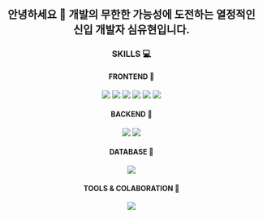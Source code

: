 <div align="center">

## 안녕하세요 👋 개발의 무한한 가능성에 도전하는 열정적인 신입 개발자 심유현입니다.

<!--
**syooh/syooh** is a ✨ _special_ ✨ repository because its `README.md` (this file) appears on your GitHub profile.

Here are some ideas to get you started:

- 🔭 I’m currently working on ...
- 🌱 I’m currently learning ...
- 👯 I’m looking to collaborate on ...
- 🤔 I’m looking for help with ...
- 💬 Ask me about ...
- 📫 How to reach me: ...
- 😄 Pronouns: ...
- ⚡ Fun fact: ...
-->

### SKILLS 💻

#### FRONTEND 🎨
<img src="https://img.shields.io/badge/html5-E34F26?style=flat-square&logo=html5&logoColor=white"/> <img src="https://img.shields.io/badge/css-663399?style=flat-square&logo=css&logoColor=white"/> <img src="https://img.shields.io/badge/javascript-F7DF1E?style=flat-square&logo=javascript&logoColor=white"/> <img src="https://img.shields.io/badge/react-61DAFB?style=flat-square&logo=react&logoColor=white"/> <img src="https://img.shields.io/badge/typescript-3178C6?style=flat-square&logo=typescript&logoColor=white"/> <img src="https://img.shields.io/badge/bootstrap-7952B3?style=flat-square&logo=bootstrap&logoColor=white"/>


#### BACKEND 🔧
<img src="https://img.shields.io/badge/python-3776AB?style=flat-square&logo=python&logoColor=white"/> <img src="https://img.shields.io/badge/django-092E20?style=flat-square&logo=django&logoColor=white"/>


#### DATABASE 💾
<img src="https://img.shields.io/badge/mysql-4479A1?style=flat-square&logo=mysql&logoColor=white"/>


#### TOOLS & COLABORATION 👥
<img src="https://img.shields.io/badge/github-181717?style=flat-square&logo=github&logoColor=white"/>

</div>

